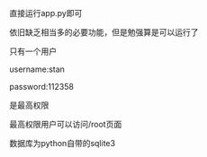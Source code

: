 直接运行app.py即可

依旧缺乏相当多的必要功能，但是勉强算是可以运行了

只有一个用户

username:stan

password:112358

是最高权限

最高权限用户可以访问/root页面



数据库为python自带的sqlite3
